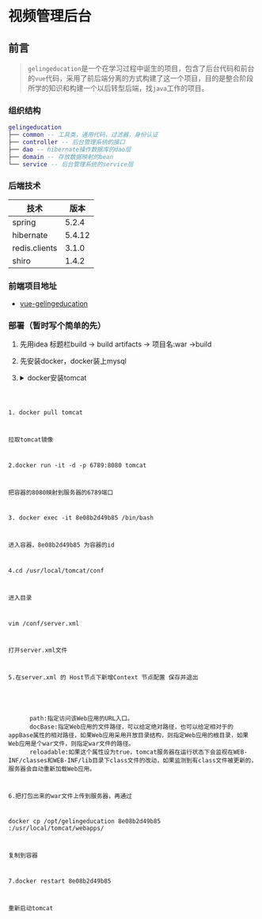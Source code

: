 # 视频管理后台

## 前言

> `gelingeducation`是一个在学习过程中诞生的项目，包含了后台代码和前台的`vue`代码，采用了前后端分离的方式构建了这一个项目，目的是整合阶段所学的知识和构建一个以后转型后端，找`java`工作的项目。

### 组织结构

``` lua
gelingeducation
├── common -- 工具类，通用代码，过滤器，身份认证
├── controller -- 后台管理系统的接口
├── dao -- hibernate操作数据库的dao层
├── domain -- 存放数据映射的bean
└── service -- 后台管理系统的service层
```

### 后端技术

| 技术          | 版本   |
| ------------- | ------ |
| spring        | 5.2.4  |
| hibernate     | 5.4.12 |
| redis.clients | 3.1.0  |
| shiro         | 1.4.2  |

### 前端项目地址

- [vue-gelingeducation](https://github.com/987625922/Vue-Gelingeducation/tree/master)

### 部署（暂时写个简单的先）

1. 先用idea 标题栏build -> build artifacts -> 项目名:war ->build

2. 先安装docker，docker装上mysql

3. <details>
   <summary>docker安装tomcat</summary>
   <pre><code>
   
<p>1. docker pull tomcat</p>
<p>拉取tomcat镜像</p>
<p>2.docker run -it -d -p 6789:8080 tomcat </p>
<p>把容器的8080映射到服务器的6789端口</p>
<p>3. docker exec -it 8e08b2d49b85 /bin/bash<p>
<p>进入容器，8e08b2d49b85 为容器的id</p>
<p>4.cd /usr/local/tomcat/conf </p>
<p>进入目录</p>
<p>vim /conf/server.xml</p>
<p>打开server.xml文件</p>
<p>5.在server.xml 的 Host节点下新增Context 节点配置 保存并退出</p>
<Context docBase="gelingeducation" path="/" reloadable="false" />
      <p>      path:指定访问该Web应用的URL入口。
      docBase:指定Web应用的文件路径，可以给定绝对路径，也可以给定相对于的appBase属性的相对路径，如果Web应用采用开放目录结构，则指定Web应用的根目录，如果Web应用是个war文件，则指定war文件的路径。
      reloadable:如果这个属性设为true，tomcat服务器在运行状态下会监视在WEB-INF/classes和WEB-INF/lib目录下class文件的改动，如果监测到有class文件被更新的，服务器会自动重新加载Web应用。</p>
<p>6.把打包出来的war文件上传到服务器，再通过</p>
<p>docker cp /opt/gelingeducation 8e08b2d49b85 :/usr/local/tomcat/webapps/ </p>
<p>复制到容器</p>
<p>7.docker restart 8e08b2d49b85</p>
<p>重新启动tomcat</p>
      
   </code></pre>
   </details>